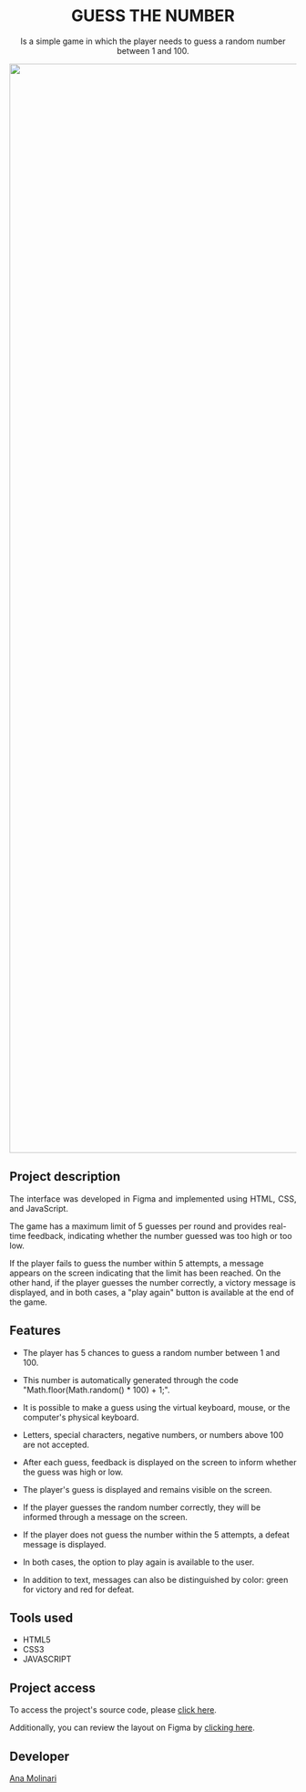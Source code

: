 <h1 align="center">GUESS THE NUMBER</h1>

<p align="center">
Is a simple game in which the player needs to guess a random number between 1 and 100.

<div align="center">
<img width="1910" alt="guess-the-number-ana-molinari" src="https://user-images.githubusercontent.com/121121296/230516979-d3e54ec0-a9d5-494f-aad4-d36ea6ec25bb.png">
</div>

## Project description

<p align="justify">
The interface was developed in Figma and implemented using HTML, CSS, and JavaScript.

The game has a maximum limit of 5 guesses per round and provides real-time feedback, indicating whether the number guessed was too high or too low.

If the player fails to guess the number within 5 attempts, a message appears on the screen indicating that the limit has been reached. On the other hand, if the player guesses the number correctly, a victory message is displayed, and in both cases, a "play again" button is available at the end of the game.

## Features

- The player has 5 chances to guess a random number between 1 and 100.

- This number is automatically generated through the code "Math.floor(Math.random() * 100) + 1;".

- It is possible to make a guess using the virtual keyboard, mouse, or the computer's physical keyboard.

- Letters, special characters, negative numbers, or numbers above 100 are not accepted.

- After each guess, feedback is displayed on the screen to inform whether the guess was high or low.

- The player's guess is displayed and remains visible on the screen.

- If the player guesses the random number correctly, they will be informed through a message on the screen.

- If the player does not guess the number within the 5 attempts, a defeat message is displayed.

- In both cases, the option to play again is available to the user.

- In addition to text, messages can also be distinguished by color: green for victory and red for defeat.

## Tools used

- HTML5
- CSS3
- JAVASCRIPT

###

## Project access

To access the project's source code, please [click here](https://anamolinari.github.io/guess-the-number/).

Additionally, you can review the layout on Figma by [clicking here](https://www.figma.com/file/TcXf4Jt6YATA25ydFsWOXn/Guess-The-Number---Game?type=design&node-id=0%3A1&mode=dev&t=yMCdeae55F9DxwKR-1).

## Developer
[Ana Molinari](https://www.linkedin.com/in/anahmolinari/)


